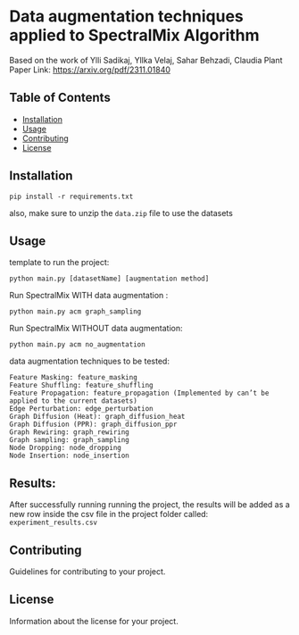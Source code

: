 # Data augmentation techniques applied to SpectralMix Algorithm

Based on the work of Ylli Sadikaj, Yllka Velaj, Sahar Behzadi, Claudia Plant
Paper Link: https://arxiv.org/pdf/2311.01840

## Table of Contents

- [Installation](#installation)
- [Usage](#usage)
- [Contributing](#contributing)
- [License](#license)

## Installation

```
pip install -r requirements.txt
```

also, make sure to unzip the ```data.zip``` file to use the datasets

## Usage

template to run the project:
```
python main.py [datasetName] [augmentation method]
```

Run SpectralMix WITH data augmentation : 
```
python main.py acm graph_sampling
```

Run SpectralMix WITHOUT data augmentation:
```
python main.py acm no_augmentation
```
data augmentation techniques to be tested: 
```
Feature Masking: feature_masking 
Feature Shuffling: feature_shuffling
Feature Propagation: feature_propagation (Implemented by can’t be applied to the current datasets) 
Edge Perturbation: edge_perturbation
Graph Diffusion (Heat): graph_diffusion_heat
Graph Diffusion (PPR): graph_diffusion_ppr
Graph Rewiring: graph_rewiring
Graph sampling: graph_sampling
Node Dropping: node_dropping
Node Insertion: node_insertion
```

## Results: 
After successfully running running the project, the results will be added as a new row inside the csv file in the project folder called: ```experiment_results.csv```

## Contributing

Guidelines for contributing to your project.

## License

Information about the license for your project.
